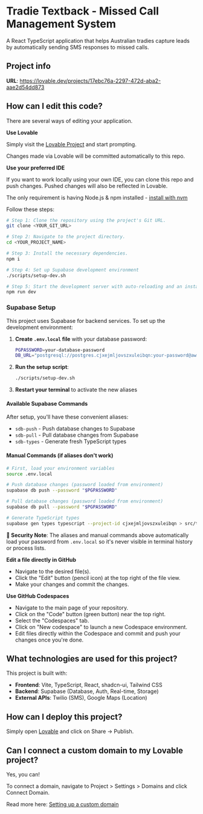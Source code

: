 # Tradie Textback - Missed Call Management System

A React TypeScript application that helps Australian tradies capture leads by automatically sending SMS responses to missed calls.

## Project info

**URL**: https://lovable.dev/projects/17ebc76a-2297-472d-aba2-aae2d54dd873

## How can I edit this code?

There are several ways of editing your application.

**Use Lovable**

Simply visit the [Lovable Project](https://lovable.dev/projects/17ebc76a-2297-472d-aba2-aae2d54dd873) and start prompting.

Changes made via Lovable will be committed automatically to this repo.

**Use your preferred IDE**

If you want to work locally using your own IDE, you can clone this repo and push changes. Pushed changes will also be reflected in Lovable.

The only requirement is having Node.js & npm installed - [install with nvm](https://github.com/nvm-sh/nvm#installing-and-updating)

Follow these steps:

```sh
# Step 1: Clone the repository using the project's Git URL.
git clone <YOUR_GIT_URL>

# Step 2: Navigate to the project directory.
cd <YOUR_PROJECT_NAME>

# Step 3: Install the necessary dependencies.
npm i

# Step 4: Set up Supabase development environment
./scripts/setup-dev.sh

# Step 5: Start the development server with auto-reloading and an instant preview.
npm run dev
```

### Supabase Setup

This project uses Supabase for backend services. To set up the development environment:

1. **Create `.env.local` file** with your database password:
   ```bash
   PGPASSWORD=your-database-password
   DB_URL="postgresql://postgres.cjxejmljovszxuleibqn:your-password@aws-0-ap-southeast-2.pooler.supabase.com:6543/postgres"
   ```

2. **Run the setup script**:
   ```bash
   ./scripts/setup-dev.sh
   ```

3. **Restart your terminal** to activate the new aliases

#### Available Supabase Commands

After setup, you'll have these convenient aliases:

- `sdb-push` - Push database changes to Supabase
- `sdb-pull` - Pull database changes from Supabase  
- `sdb-types` - Generate fresh TypeScript types

#### Manual Commands (if aliases don't work)

```bash
# First, load your environment variables
source .env.local

# Push database changes (password loaded from environment)
supabase db push --password "$PGPASSWORD"

# Pull database changes (password loaded from environment)
supabase db pull --password "$PGPASSWORD"

# Generate TypeScript types
supabase gen types typescript --project-id cjxejmljovszxuleibqn > src/types/database.types.ts
```

**🔐 Security Note**: The aliases and manual commands above automatically load your password from `.env.local` so it's never visible in terminal history or process lists.

**Edit a file directly in GitHub**

- Navigate to the desired file(s).
- Click the "Edit" button (pencil icon) at the top right of the file view.
- Make your changes and commit the changes.

**Use GitHub Codespaces**

- Navigate to the main page of your repository.
- Click on the "Code" button (green button) near the top right.
- Select the "Codespaces" tab.
- Click on "New codespace" to launch a new Codespace environment.
- Edit files directly within the Codespace and commit and push your changes once you're done.

## What technologies are used for this project?

This project is built with:

- **Frontend**: Vite, TypeScript, React, shadcn-ui, Tailwind CSS
- **Backend**: Supabase (Database, Auth, Real-time, Storage)
- **External APIs**: Twilio (SMS), Google Maps (Location)

## How can I deploy this project?

Simply open [Lovable](https://lovable.dev/projects/17ebc76a-2297-472d-aba2-aae2d54dd873) and click on Share -> Publish.

## Can I connect a custom domain to my Lovable project?

Yes, you can!

To connect a domain, navigate to Project > Settings > Domains and click Connect Domain.

Read more here: [Setting up a custom domain](https://docs.lovable.dev/tips-tricks/custom-domain#step-by-step-guide)
